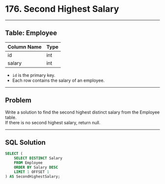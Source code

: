 # 176. Second Highest Salary

---

## Table: Employee

| Column Name | Type |
|-------------|------|
| id          | int  |
| salary      | int  |

- `id` is the primary key.
- Each row contains the salary of an employee.

---

## Problem

Write a solution to find the second highest distinct salary from the Employee table.  
If there is no second highest salary, return null.

---

## SQL Solution

```sql
SELECT (
    SELECT DISTINCT Salary
    FROM Employee
    ORDER BY Salary DESC
    LIMIT 1 OFFSET 1
) AS SecondHighestSalary;
